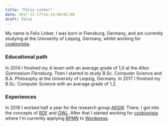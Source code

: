 ```yaml
---
title: "Felix Linker"
date: 2017-12-17T16:14:04+01:00
draft: false
---
```


My name is Felix Linker, I was born in Flensburg, Germany, and am currently studying at the Univserity of Leipzig, Germany, whilst working for [cookionista](http://cookionista.com).

### Educational path

In 2014 I finished my A leven with an average grade of 1,0 at the *Altex Gymnasium Flensburg*.
Then I started to study B.Sc. Computer Science and B.A. Philosophy at the University of Leipzig, Germany.
In 2017 I finished my B.Sc. Computer Science with an average grade of 1,2.

### Experiences

In 2016 I worked half a year for the research group [AKSW](http://aksw.org).
There, I got into the concepts of [RDF](https://wikipedia.org/wiki/Resource_Description_Framework) and [OWL](https://wikipedia.org/wiki/Web_Ontology_Language).
After that I started working for [cookionista](http://cookionista.com) where I'm currently applying [BPMN](https://wikipedia.org/wiki/Business_Process_Model_and_Notation) to [Wordpress](https://wikipedia.org/wiki/WordPress).
